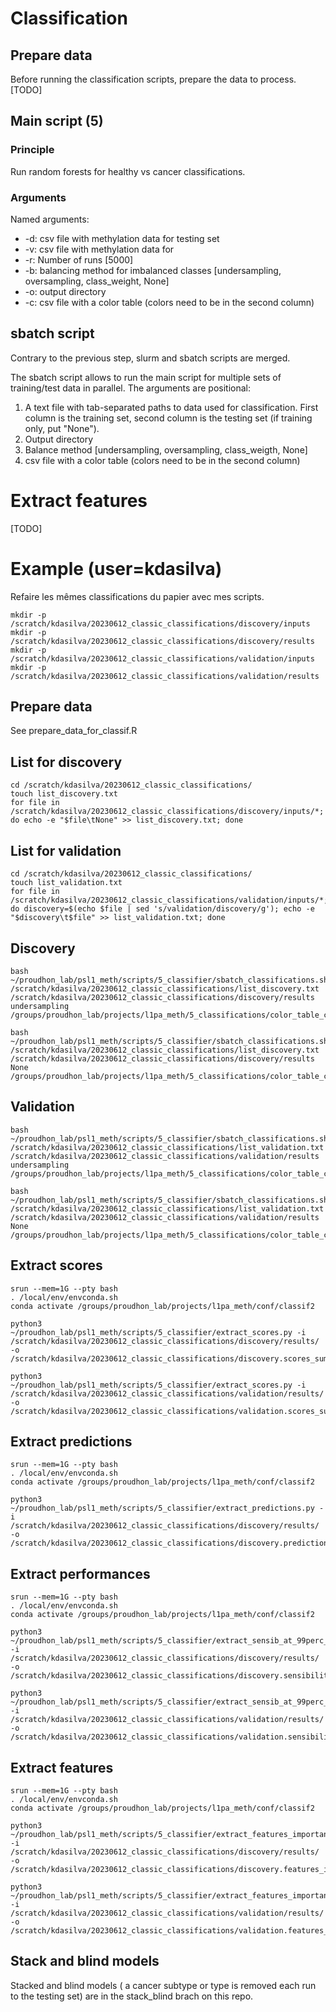 # Classification

## Prepare data

Before running the classification scripts, prepare the data to process.
[TODO]

## Main script (5)

### Principle

Run random forests for healthy vs cancer classifications.

### Arguments

Named arguments:
- -d: csv file with methylation data for testing set
- -v: csv file with methylation data for 
- -r: Number of runs [5000]
- -b: balancing method for imbalanced classes [undersampling, oversampling, class_weight, None]
- -o: output directory
- -c: csv file with a color table (colors need to be in the second column)

## sbatch script

Contrary to the previous step, slurm and sbatch scripts are merged.

The sbatch script allows to run the main script for multiple sets of training/test data in parallel. The arguments are positional:
1. A text file with tab-separated paths to data used for classification. First column is the training set, second column is the testing set (if training only, put "None").
2. Output directory
3. Balance method [undersampling, oversampling, class_weigth, None]
4. csv file with a color table (colors need to be in the second column)

# Extract features

[TODO]


# Example (user=kdasilva)

Refaire les mêmes classifications du papier avec mes scripts.

```
mkdir -p /scratch/kdasilva/20230612_classic_classifications/discovery/inputs
mkdir -p /scratch/kdasilva/20230612_classic_classifications/discovery/results
mkdir -p /scratch/kdasilva/20230612_classic_classifications/validation/inputs
mkdir -p /scratch/kdasilva/20230612_classic_classifications/validation/results
```

## Prepare data
See prepare_data_for_classif.R

## List for discovery
```
cd /scratch/kdasilva/20230612_classic_classifications/
touch list_discovery.txt
for file in /scratch/kdasilva/20230612_classic_classifications/discovery/inputs/*; do echo -e "$file\tNone" >> list_discovery.txt; done
```

## List for validation
```
cd /scratch/kdasilva/20230612_classic_classifications/
touch list_validation.txt
for file in /scratch/kdasilva/20230612_classic_classifications/validation/inputs/*; do discovery=$(echo $file | sed 's/validation/discovery/g'); echo -e "$discovery\t$file" >> list_validation.txt; done
```

## Discovery
```
bash ~/proudhon_lab/psl1_meth/scripts/5_classifier/sbatch_classifications.sh /scratch/kdasilva/20230612_classic_classifications/list_discovery.txt /scratch/kdasilva/20230612_classic_classifications/discovery/results undersampling /groups/proudhon_lab/projects/l1pa_meth/5_classifications/color_table_c1.csv

bash ~/proudhon_lab/psl1_meth/scripts/5_classifier/sbatch_classifications.sh /scratch/kdasilva/20230612_classic_classifications/list_discovery.txt /scratch/kdasilva/20230612_classic_classifications/discovery/results None /groups/proudhon_lab/projects/l1pa_meth/5_classifications/color_table_c1.csv
```

## Validation
```
bash ~/proudhon_lab/psl1_meth/scripts/5_classifier/sbatch_classifications.sh /scratch/kdasilva/20230612_classic_classifications/list_validation.txt /scratch/kdasilva/20230612_classic_classifications/validation/results undersampling /groups/proudhon_lab/projects/l1pa_meth/5_classifications/color_table_c2.csv

bash ~/proudhon_lab/psl1_meth/scripts/5_classifier/sbatch_classifications.sh /scratch/kdasilva/20230612_classic_classifications/list_validation.txt /scratch/kdasilva/20230612_classic_classifications/validation/results None /groups/proudhon_lab/projects/l1pa_meth/5_classifications/color_table_c2.csv
```

## Extract scores
```
srun --mem=1G --pty bash
. /local/env/envconda.sh
conda activate /groups/proudhon_lab/projects/l1pa_meth/conf/classif2

python3 ~/proudhon_lab/psl1_meth/scripts/5_classifier/extract_scores.py -i  /scratch/kdasilva/20230612_classic_classifications/discovery/results/ -o /scratch/kdasilva/20230612_classic_classifications/discovery.scores_summary.csv

python3 ~/proudhon_lab/psl1_meth/scripts/5_classifier/extract_scores.py -i  /scratch/kdasilva/20230612_classic_classifications/validation/results/ -o /scratch/kdasilva/20230612_classic_classifications/validation.scores_summary.csv
```

## Extract predictions
```
srun --mem=1G --pty bash
. /local/env/envconda.sh
conda activate /groups/proudhon_lab/projects/l1pa_meth/conf/classif2

python3 ~/proudhon_lab/psl1_meth/scripts/5_classifier/extract_predictions.py -i  /scratch/kdasilva/20230612_classic_classifications/discovery/results/ -o /scratch/kdasilva/20230612_classic_classifications/discovery.predictions_summary.csv
```

## Extract performances
```
srun --mem=1G --pty bash
. /local/env/envconda.sh
conda activate /groups/proudhon_lab/projects/l1pa_meth/conf/classif2

python3 ~/proudhon_lab/psl1_meth/scripts/5_classifier/extract_sensib_at_99perc_spec.py -i  /scratch/kdasilva/20230612_classic_classifications/discovery/results/ -o /scratch/kdasilva/20230612_classic_classifications/discovery.sensibilities_summary.csv

python3 ~/proudhon_lab/psl1_meth/scripts/5_classifier/extract_sensib_at_99perc_spec.py -i  /scratch/kdasilva/20230612_classic_classifications/validation/results/ -o /scratch/kdasilva/20230612_classic_classifications/validation.sensibilities_summary.csv
```

## Extract features
```
srun --mem=1G --pty bash
. /local/env/envconda.sh
conda activate /groups/proudhon_lab/projects/l1pa_meth/conf/classif2

python3 ~/proudhon_lab/psl1_meth/scripts/5_classifier/extract_features_importance.py -i  /scratch/kdasilva/20230612_classic_classifications/discovery/results/ -o /scratch/kdasilva/20230612_classic_classifications/discovery.features_importance_summary.csv

python3 ~/proudhon_lab/psl1_meth/scripts/5_classifier/extract_features_importance.py -i  /scratch/kdasilva/20230612_classic_classifications/validation/results/ -o /scratch/kdasilva/20230612_classic_classifications/validation.features_importance_summary.csv
```

## Stack and blind models
Stacked and blind models ( a cancer subtype or type is removed each run to the testing set) are in the stack_blind brach on this repo.

